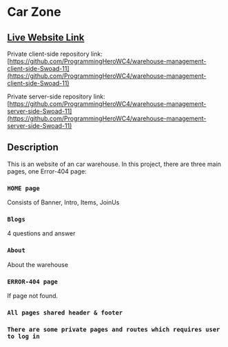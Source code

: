 # Car Zone

## [Live Website Link](https://bicycle-paradise.web.app/)

Private client-side repository link: [https://github.com/ProgrammingHeroWC4/warehouse-management-client-side-Swoad-11](https://github.com/ProgrammingHeroWC4/warehouse-management-client-side-Swoad-11)

Private server-side repository link: [https://github.com/ProgrammingHeroWC4/warehouse-management-server-side-Swoad-11](https://github.com/ProgrammingHeroWC4/warehouse-management-server-side-Swoad-11)

## Description
This is an website of an car warehouse.
In this project, there are three main pages, one Error-404 page:

### `HOME page`

Consists of Banner, Intro, Items, JoinUs

### `Blogs`

4 questions and answer

### `About`

About the warehouse

### `ERROR-404 page`

If page not found.

### `All pages shared header & footer`

### `There are some private pages and routes which requires user to log in`

